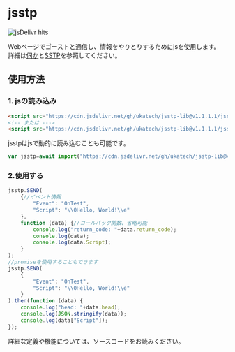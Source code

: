 # jsstp  

![jsDelivr hits](https://img.shields.io/jsdelivr/gh/hm/ukatech/jsstp-lib?color=green)  

Webページでゴーストと通信し、情報をやりとりするためにjsを使用します。
詳細は[伺か](https://ja.wikipedia.org/wiki/%E4%BC%BA%E3%81%8B)と[SSTP](http://ssp.shillest.net/ukadoc/manual/spec_sstp.html)を参照してください。

## 使用方法

### 1. jsの読み込み

```html
<script src="https://cdn.jsdelivr.net/gh/ukatech/jsstp-lib@v1.1.1.1/jsstp.min.js"></script>
<!-- または --->
<script src="https://cdn.jsdelivr.net/gh/ukatech/jsstp-lib@v1.1.1.1/jsstp.js"></script>
```

jsstpはjsで動的に読み込むことも可能です。

```javascript
var jsstp=await import("https://cdn.jsdelivr.net/gh/ukatech/jsstp-lib@v1.1.1.1/jsstp.mjs").then(m=>m.jsstp);
```

### 2.使用する

```javascript
jsstp.SEND(
	{//イベント情報
		"Event": "OnTest",
		"Script": "\\0Hello, World!\\e"
	},
	function (data) {//コールバック関数、省略可能
		console.log("return_code: "+data.return_code);
		console.log(data);
		console.log(data.Script);
	}
);
//promiseを使用することもできます
jsstp.SEND(
	{
		"Event": "OnTest",
		"Script": "\\0Hello, World!\\e"
	}
).then(function (data) {
	console.log("head: "+data.head);
	console.log(JSON.stringify(data));
	console.log(data["Script"]);
});
```
詳細な定義や機能については、ソースコードをお読みください。
